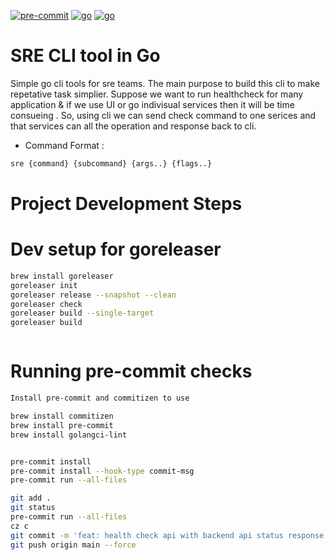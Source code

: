 [![pre-commit](https://img.shields.io/badge/pre--commit-enabled-brightgreen?logo=pre-commit)](https://github.com/pre-commit/pre-commit)
[![go](https://img.shields.io/badge/go-lightblue?logo=go)](https://go.dev/)
[![go](https://img.shields.io/badge/goreleaser-enable-blue?logo=goreleaser)](https://goreleaser.com/)

# SRE CLI tool in Go

Simple go cli tools for sre teams. The main purpose to build this cli to make repetative task simplier. Suppose we want to run healthcheck for many application & if we use UI or go indivisual services then it will be time consueing . So, using cli we can send check command to one serices and that services can all the operation and response back to cli.

-   Command Format :

```bash
sre {command} {subcommand} {args..} {flags..}
```

# Project Development Steps

# Dev setup for goreleaser

```bash
brew install goreleaser
goreleaser init
goreleaser release --snapshot --clean
goreleaser check
goreleaser build --single-target
goreleaser build



```

# Running pre-commit checks

```bash
Install pre-commit and commitizen to use

brew install commitizen
brew install pre-commit
brew install golangci-lint


pre-commit install
pre-commit install --hook-type commit-msg
pre-commit run --all-files

git add .
git status
pre-commit run --all-files
cz c
git commit -m 'feat: health check api with backend api status response'
git push origin main --force
```
